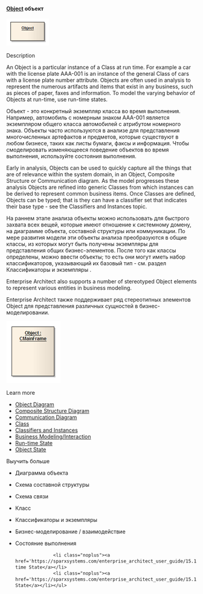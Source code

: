 #### <a href="https://sparxsystems.com/enterprise_architect_user_guide/15.1/model_domains/object.html" target="_blank">Object</a> объект

![](_src/d-object.png)

Description


An Object is a particular instance of a Class at run time. For example a car with the license plate AAA-001 is an instance of the general Class of cars with a license plate number attribute. Objects are often used in analysis to represent the numerous artifacts and items that exist in any business, such as pieces of paper, faxes and information. To model the varying behavior of Objects at run-time, use run-time states.

Объект - это конкретный экземпляр класса во время выполнения. Например, автомобиль с номерным знаком AAA-001 является экземпляром общего класса автомобилей с атрибутом номерного знака. Объекты часто используются в анализе для представления многочисленных артефактов и предметов, которые существуют в любом бизнесе, таких как листы бумаги, факсы и информация. Чтобы смоделировать изменяющееся поведение объектов во время выполнения, используйте состояния выполнения.

Early in analysis, Objects can be used to quickly capture all the things that are of relevance within the system domain, in an Object, Composite Structure or Communication diagram. As the model progresses these analysis Objects are refined into generic Classes from which instances can be derived to represent common business items. Once Classes are defined, Objects can be typed; that is they can have a classifier set that indicates their base type - see the Classifiers and Instances topic.

На раннем этапе анализа объекты можно использовать для быстрого захвата всех вещей, которые имеют отношение к системному домену, на диаграмме объекта, составной структуры или коммуникации. По мере развития модели эти объекты анализа преобразуются в общие классы, из которых могут быть получены экземпляры для представления общих бизнес-элементов. После того как классы определены, можно ввести объекты; то есть они могут иметь набор классификаторов, указывающий их базовый тип - см. раздел Классификаторы и экземпляры .

Enterprise Architect also supports a number of stereotyped Object elements to represent various entities in business modeling.

Enterprise Architect также поддерживает ряд стереотипных элементов Object для представления различных сущностей в бизнес-моделировании.

![](_src/objecttyped.png)

Learn more

<ul>
	<li><a href="https://sparxsystems.com/enterprise_architect_user_guide/15.1/model_domains/model_domains/objectdiagram.html">Object Diagram</a></li>
	<li><a href="https://sparxsystems.com/enterprise_architect_user_guide/15.1/model_domains/model_domains/compositestructurediagram.html">Composite Structure Diagram</a></li>
	<li><a href="https://sparxsystems.com/enterprise_architect_user_guide/15.1/model_domains/model_domains/communicationdiagram.html">Communication Diagram</a></li>
	<li><a href="https://sparxsystems.com/enterprise_architect_user_guide/15.1/model_domains/model_domains/class.html">Class</a></li>
	<li><a href="https://sparxsystems.com/enterprise_architect_user_guide/15.1/model_domains/modeling/objectclassifiers.html">Classifiers and Instances</a></li>
	<li><a href="https://sparxsystems.com/enterprise_architect_user_guide/15.1/model_domains/model_domains/business_interaction.html">Business Modeling/Interaction</a></li>
	<li><a href="https://sparxsystems.com/enterprise_architect_user_guide/15.1/model_domains/model_domains/runtimestate.html">Run-time State</a></li>
	<li><a href="https://sparxsystems.com/enterprise_architect_user_guide/15.1/model_domains/model_domains/defineruntimestate.html">Object State</a></li>
</ul>

Выучить больше
* Диаграмма объекта
* Схема составной структуры
* Схема связи
* Класс
* Классификаторы и экземпляры
* Бизнес-моделирование / взаимодействие
* Состояние выполнения

					<li class="noplus"><a href='https://sparxsystems.com/enterprise_architect_user_guide/15.1/model_domains/runtimestate.html'>Run-time State</a></li>
					<li class="noplus"><a href='https://sparxsystems.com/enterprise_architect_user_guide/15.1/model_domains/defineruntimestate.html'>Object State</a></li></ul>

